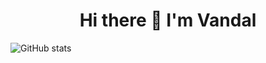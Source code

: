 
<h1 align='center'>
  Hi there 👋 I'm Vandal
</h1>

![GitHub stats](https://github-readme-stats.vercel.app/api?username=vandalsoul&show_icons=true&theme=chartreuse-dark)
